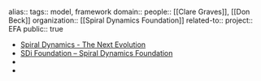 alias::
tags:: model, framework
domain::
people:: [[Clare Graves]], [[Don Beck]] 
organization:: [[Spiral Dynamics Foundation]] 
related-to::
project:: EFA
public:: true

- [Spiral Dynamics - The Next Evolution](https://www.thenextevolution.com/spiral-dynamics/)
- [SDi Foundation – Spiral Dynamics Foundation](https://sdifoundation.com/)
-
-
